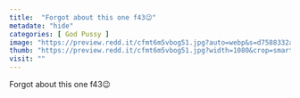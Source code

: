 ```yaml
---
title:  "Forgot about this one f43😉"
metadate: "hide"
categories: [ God Pussy ]
image: "https://preview.redd.it/cfmt6m5vbog51.jpg?auto=webp&s=d7588332afe397ac3e409a1cc301bf44a95e176f"
thumb: "https://preview.redd.it/cfmt6m5vbog51.jpg?width=1080&crop=smart&auto=webp&s=cec75a9320e611179917ffccb95384da60ea5e9a"
visit: ""
---
```

Forgot about this one f43😉
